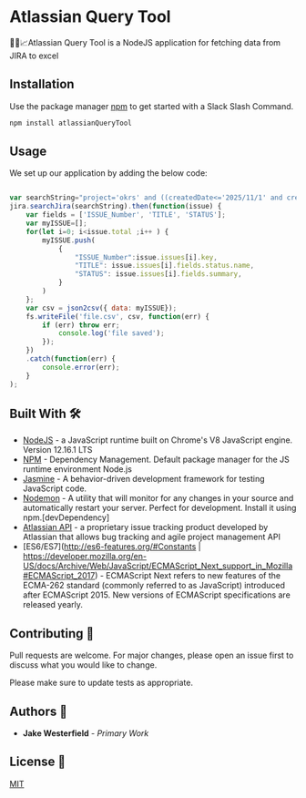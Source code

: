 # Atlassian Query Tool 

🔎📇📈Atlassian Query Tool  is a NodeJS application for fetching data from JIRA to excel

## Installation

Use the package manager [npm](https://api.slack.com/bot-users) to get started with a Slack Slash Command.

```bash
npm install atlassianQueryTool
```

## Usage

We set up our application by adding the below code:

```javascript

var searchString="project='okrs' and ((createdDate<='2025/11/1' and createdDate>='2025/3/1') or (updatedDate <='2025/11/1' and updatedDate >='2025/3/1')) "
jira.searchJira(searchString).then(function(issue) {
    var fields = ['ISSUE_Number', 'TITLE', 'STATUS'];
    var myISSUE=[];
    for(let i=0; i<issue.total ;i++ ) {
        myISSUE.push(
            {
                "ISSUE_Number":issue.issues[i].key,
                "TITLE": issue.issues[i].fields.status.name,
                "STATUS": issue.issues[i].fields.summary,
            }
        )
    };
    var csv = json2csv({ data: myISSUE});
    fs.writeFile('file.csv', csv, function(err) {
        if (err) throw err;
            console.log('file saved');
        });
    })
    .catch(function(err) {
        console.error(err);
    }
);

```

## Built With :hammer_and_wrench:

* [NodeJS](https://nodejs.org/en/docs/) - a JavaScript runtime built on Chrome's V8 JavaScript engine. Version 12.16.1 LTS
* [NPM](https://docs.npmjs.com/) - Dependency Management. Default package manager for the JS runtime environment Node.js
* [Jasmine](https://jasmine.github.io/setup/nodejs.html) - A behavior-driven development framework for testing JavaScript code.
* [Nodemon](https://github.com/remy/nodemon#nodemon) - A utility that will monitor for any changes in your source and automatically restart your server. Perfect for development. Install it using npm.[devDependency]
* [Atlassian API](https://developer.atlassian.com/server/jira/platform/rest-apis/) - a proprietary issue tracking product developed by Atlassian that allows bug tracking and agile project management API
* [ES6/ES7](http://es6-features.org/#Constants | https://developer.mozilla.org/en-US/docs/Archive/Web/JavaScript/ECMAScript_Next_support_in_Mozilla#ECMAScript_2017) - ECMAScript Next refers to new features of the ECMA-262 standard (commonly referred to as JavaScript) introduced after ECMAScript 2015. New versions of ECMAScript specifications are released yearly.

## Contributing :open_hands:
Pull requests are welcome. For major changes, please open an issue first to discuss what you would like to change.

Please make sure to update tests as appropriate.

## Authors :book:
* **Jake Westerfield** - *Primary Work*

## License :microscope:
[MIT](https://choosealicense.com/licenses/mit/)